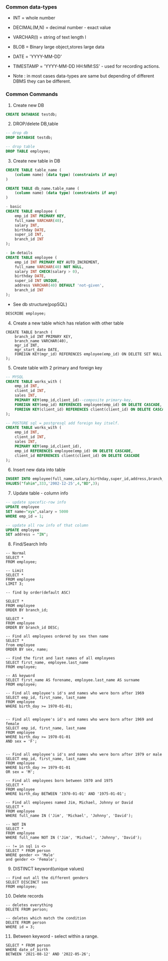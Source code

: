 ### Common data-types

- INT = whole number
- DECIMAL(M,N) = decimal number - exact value
- VARCHAR(l) = string of text length l
- BLOB = Binary large object,stores large data
- DATE = 'YYYY-MM-DD'
- TIMESTAMP = 'YYYY-MM-DD HH:MM:SS' - used for recording actions.

- Note : in most cases data-types are same but depending of different DBMS they can be different.

### Common Commands

1. Create new DB

```sql
CREATE DATABASE testdb;
```

2. DROP/delete DB,table


```sql
-- drop db
DROP DATABASE testdb;

-- drop table
DROP TABLE employee;
```

3. Create new table in DB

```sql
CREATE TABLE table_name (
    (column name) (data type) (constraints if any)
)

CREATE TABLE db_name.table_name (
    (column name) (data type) (constraints if any)
)
```


```sql
- basic
CREATE TABLE employee (
    emp_id INT PRIMARY KEY,
    full_name VARCHAR(40),
    salary INT,
    birthday DATE,
    super_id INT,
    branch_id INT
);

- in-details
CREATE TABLE employee (
    emp_id INT PRIMARY KEY AUTO_INCREMENT,
    full_name VARCHAR(40) NOT NULL,
    salary INT CHECK(salary > 0),
    birthday DATE,
    super_id INT UNIQUE,
    address VARCHAR(40) DEFAULT 'not-given',
    branch_id INT
);
```

- See db structure(popSQL)

```sql
DESCRIBE employee;
```

4. Create a new table which has relation with other table

```
CREATE TABLE branch (
    branch_id INT PRIMARY KEY,
    branch_name VARCHAR(40),
    mgr_id INT,
    mgr_start_date DATE,
    FOREIGN KEY(mgr_id) REFERENCES employee(emp_id) ON DELETE SET NULL
);
```


5. Create table with 2 primary and foreign key

```sql
-- MYSQL
CREATE TABLE works_with (
    emp_id INT,
    client_id INT,
    sales INT,
    PRIMARY KEY(emp_id,client_id)--composite primary-key,
    FOREIGN KEY(emp_id) REFERENCES employee(emp_id) ON DELETE CASCADE,
    FOREIGN KEY(client_id) REFERENCES client(client_id) ON DELETE CASCADE
);

-- POSTGRE sql = postgresql add foreign key itself.
CREATE TABLE works_with (
    emp_id INT,
    client_id INT,
    sales INT,
    PRIMARY KEY(emp_id,client_id),
    emp_id REFERENCES employee(emp_id) ON DELETE CASCADE,
    client_id REFERENCES client(client_id) ON DELETE CASCADE
);
```

6. Insert new data into table

```sql
INSERT INTO employee(full_name,salary,birthday,super_id,address,branch_id) 
VALUES("fahim",333,'2002-12-25',4,"BD",3);
```

7. Update table - column info

```sql
-- update specefic-row info
UPDATE employee
SET name="xyx",salary = 5000
WHERE emp_id = 1;

-- update all row info of that column
UPDATE employee
SET address = "IN";

```

8. Find/Search Info

```
-- Normal
SELECT *
FROM employee;

-- Limit
SELECT *
FROM employee
LIMIT 3;

-- find by order(default ASC)

SELECT *
FROM employee
ORDER BY branch_id;

SELECT *
FROM employee
ORDER BY branch_id DESC;

-- Find all employees ordered by sex then name
SELECT *
from employee
ORDER BY sex, name;

-- Find the first and last names of all employees
SELECT first_name, employee.last_name
FROM employee;

-- AS keyword
SELECT first_name AS forename, employee.last_name AS surname
FROM employee;

-- Find all employee's id's and names who were born after 1969
SELECT emp_id, first_name, last_name
FROM employee
WHERE birth_day >= 1970-01-01;


-- Find all employee's id's and names who were born after 1969 and female
SELECT emp_id, first_name, last_name
FROM employee
WHERE birth_day >= 1970-01-01
AND sex = 'F';


-- Find all employee's id's and names who were born after 1979 or male
SELECT emp_id, first_name, last_name
FROM employee
WHERE birth_day >= 1979-01-01
OR sex = 'M';

-- Find all employees born between 1970 and 1975
SELECT *
FROM employee
WHERE birth_day BETWEEN '1970-01-01' AND '1975-01-01';

-- Find all employees named Jim, Michael, Johnny or David
SELECT *
FROM employee
WHERE full_name IN ('Jim', 'Michael', 'Johnny', 'David');

-- NOT IN
SELECT *
FROM employee
WHERE full_name NOT IN ('Jim', 'Michael', 'Johnny', 'David');

-- != in sql is <>
SELECT * FROM person 
WHERE gender <> 'Male' 
and gender <> 'Female';

```

9. DISTINCT keyword(unique values)

```
-- Find out all the different genders
SELECT DISCINCT sex
FROM employee;
```

10. Delete records
```
-- deletes everything
DELETE FROM person;

-- deletes which match the condition
DELETE FROM person 
WHERE id = 3;
```

11. Between keyword - select within a range.
```
SELECT * FROM person 
WHERE date_of_birth 
BETWEEN '2021-08-12' AND '2022-05-26';
```
